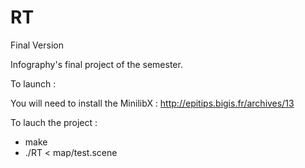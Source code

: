 RT
==

Final Version

Infography's final project of the semester.

To launch :

You will need to install the MinilibX : http://epitips.bigis.fr/archives/13

To lauch the project :

  - make
  - ./RT < map/test.scene
